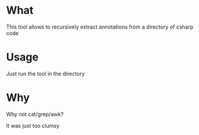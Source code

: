 # What
This tool allows to recursively extract annotations from a directory of csharp code

# Usage
Just run the tool in the directory

# Why
Why not cat/grep/awk?

It was just too clumsy
